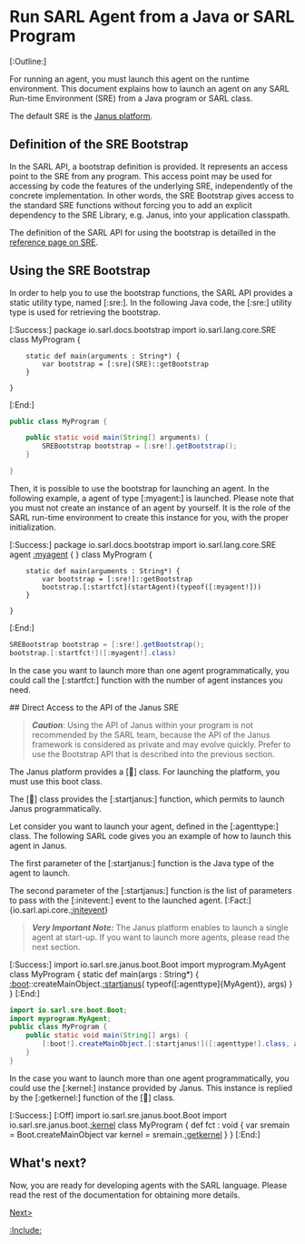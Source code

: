 # Run SARL Agent from a Java or SARL Program

[:Outline:]

For running an agent, you must launch this agent on the runtime environment.
This document explains how to launch an agent on any SARL Run-time Environment (SRE)
from a Java program or SARL class.

The default SRE is the [Janus platform](http://www.janusproject.io). 


## Definition of the SRE Bootstrap

In the SARL API, a bootstrap definition is provided.
It represents an access point to the SRE from any program.
This access point may be used for accessing by code the features of the underlying SRE,
independently of the concrete implementation.
In other words, the SRE Bootstrap gives access to the standard SRE functions without
forcing you to add an explicit dependency to the SRE Library, e.g. Janus, into your
application classpath.

The definition of the SARL API for using the bootstrap is detailled in the [reference page on SRE](../api/SRE.md).


## Using the SRE Bootstrap

In order to help you to use the bootstrap functions, the SARL API provides a static utility type, named [:sre:].
In the following Java code, the [:sre:] utility type is used for retrieving the bootstrap.
 
[:Success:]
	package io.sarl.docs.bootstrap
	import io.sarl.lang.core.SRE
	class MyProgram {
	
		static def main(arguments : String*) {
			var bootstrap = [:sre](SRE)::getBootstrap
		}
	
	}
[:End:]

```java
public class MyProgram {

	public static void main(String[] arguments) {
		SREBootstrap bootstrap = [:sre!].getBootstrap();
	}

}
```


Then, it is possible to use the bootstrap for launching an agent. In the following example, a agent of type
[:myagent:] is launched. Please note that you must not create an instance of an agent by yourself.
It is the role of the SARL run-time environment to create this instance for you, with the proper initialization.

[:Success:]
	package io.sarl.docs.bootstrap
	import io.sarl.lang.core.SRE
	agent [:myagent](MyAgent) {
	}
	class MyProgram {
	
		static def main(arguments : String*) {
			var bootstrap = [:sre!]::getBootstrap
			bootstrap.[:startfct](startAgent)(typeof([:myagent!]))
		}
	
	}
[:End:]

```java
SREBootstrap bootstrap = [:sre!].getBootstrap();
bootstrap.[:startfct!]([:myagent!].class)
```


In the case you want to launch more than one agent programmatically,
you could call the [:startfct:] function with the number of agent instances you need.


## Direct Access to the API of the Janus SRE


> **_Caution_**: Using the API of Janus within your program is not recommended by the SARL team,
> because the API of the Janus framework is considered as private and may evolve quickly.
> Prefer to use the Bootstrap API that is described into the previous section.



The Janus platform provides a [:boot:] class. For launching the platform, you must use this boot class.

The [:boot:] class provides the [:startjanus:] function, which permits to launch Janus programmatically.


Let consider you want to launch your agent, defined in the [:agenttype:] class.
The following SARL code gives you an example of how to launch this agent in Janus.

The first parameter of the [:startjanus:] function is the Java type of the agent
to launch.

The second parameter of the [:startjanus:] function is the list of parameters to
pass with the [:initevent:] event to the launched agent.
[:Fact:]{io.sarl.api.core.[:initevent](Initialize)}


> **_Very Important Note:_** The Janus platform enables to launch a single agent at start-up.
> If you want to launch more agents, please read the next section.

[:Success:]
	import io.sarl.sre.janus.boot.Boot
	import myprogram.MyAgent
	class MyProgram {
	 	static def main(args : String*) {
			[:boot](Boot)::createMainObject.[:startjanus](startAgent)(
				typeof([:agenttype]{MyAgent}),
				args)
		}
	}
[:End:]

```java
import io.sarl.sre.boot.Boot;
import myprogram.MyAgent;
public class MyProgram {
 	public static void main(String[] args) {
		[:boot!].createMainObject.[:startjanus!]([:agenttype!].class, args);
	}
}
```


In  the case you want to launch more than one agent programmatically,
you could use the [:kernel:] instance provided by Janus.
This instance is replied by the [:getkernel:] function of the [:boot:] class.

[:Success:]
	[:Off]
	import io.sarl.sre.janus.boot.Boot
	import io.sarl.sre.janus.boot.[:kernel](SreMain)
	class MyProgram {
	 	def fct : void {
			var sremain = Boot.createMainObject
			var kernel = sremain.[:getkernel](getKernel)
		}
	}
[:End:]


## What's next?

Now, you are ready for developing agents with the SARL language.
Please read the rest of the documentation for obtaining more details.

[Next>](../index.md)


[:Include:](../legal.inc)
